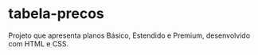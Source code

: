 # tabela-precos
Projeto que apresenta planos Básico, Estendido e Premium, desenvolvido com HTML e CSS.
